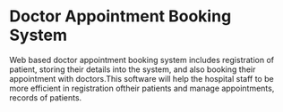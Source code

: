 # Doctor Appointment Booking System
 Web based doctor appointment booking system includes registration of patient, storing their details into the system, and also booking their appointment with doctors.This software will help the hospital staff to be more efficient in registration oftheir patients and manage appointments, records of patients.
